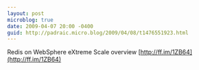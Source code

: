 ```yaml
---
layout: post
microblog: true
date: 2009-04-07 20:00 -0400
guid: http://padraic.micro.blog/2009/04/08/t1476551923.html
---
```

Redis on WebSphere eXtreme Scale overview [http://ff.im/1ZB64](http://ff.im/1ZB64)

